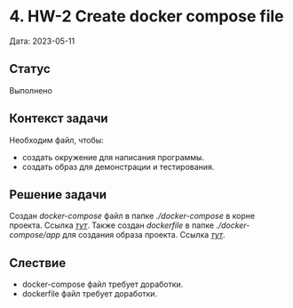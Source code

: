 # 4. HW-2 Create docker compose file

Дата: 2023-05-11

## Статус

Выполнено

## Контекст задачи

Необходим файл, чтобы:
* создать окружение для написания программы.
* создать образ для демонстрации и тестирования.

## Решение задачи

Создан _docker-compose_ файл в папке _./docker-compose_ в корне проекта. Ссылка _[тут](https://github.com/PavelNaymovets/project_management_system/blob/develop/docker-compose/docker-compose.yml)_.
Также создан _dockerfile_ в папке _./docker-compose/app_ для создания образа проекта. Ссылка _[тут](https://github.com/PavelNaymovets/project_management_system/blob/develop/docker-compose/app/Dockerfile)_.

## Слествие

* docker-compose файл требует доработки.
* dockerfile файл требует доработки.